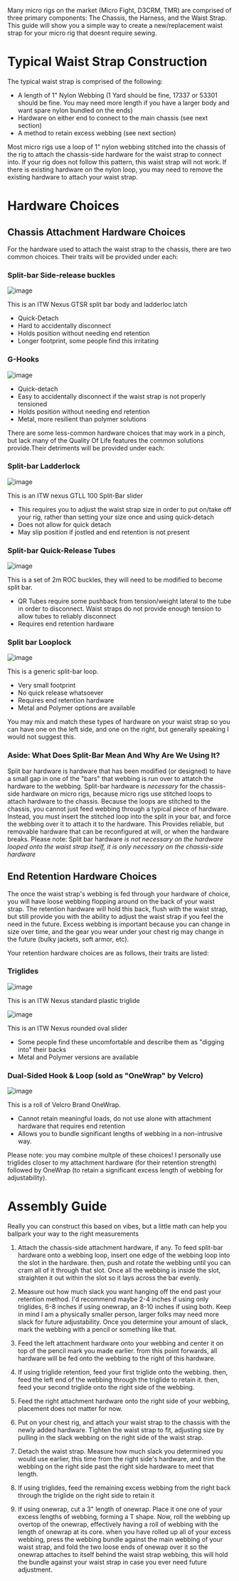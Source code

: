 Many micro rigs on the market (Micro Fight, D3CRM, TMR) are comprised of three primary components: The Chassis, the Harness, and the Waist Strap. This guide will show you a simple way to create a new/replacement waist strap for your micro rig that doesnt require sewing.

# Typical Waist Strap Construction

The typical waist strap is comprised of the following:
- A length of 1" Nylon Webbing (1 Yard should be fine, 17337 or 53301 should be fine. You may need more length if you have a larger body and want spare nylon bundled on the ends)
- Hardware on either end to connect to the main chassis (see next section)
- A method to retain excess webbing (see next section)

Most micro rigs use a loop of 1" nylon webbing stitched into the chassis of the rig to attach the chassis-side hardware for the waist strap to connect into. If your rig does not follow this pattern, this waist strap will not work. If there is existing hardware on the nylon loop, you may need to remove the existing hardware to attach your waist strap.

# Hardware Choices
## Chassis Attachment Hardware Choices

For the hardware used to attach the waist strap to the chassis, there are two common choices. Their traits will be provided under each:
### Split-bar Side-release buckles

![image](./images/sidereleasebuckle.png)

This is an ITW Nexus GTSR split bar body and ladderloc latch

- Quick-Detach
- Hard to accidentally disconnect
- Holds position without needing end retention
- Longer footprint, some people find this irritating
### G-Hooks

![image](./images/ghook.png)

- Quick-detach
- Easy to accidentally disconnect if the waist strap is not properly tensioned
- Holds position without needing end retention
- Metal, more resilient than polymer solutions

There are some less-common hardware choices that may work in a pinch, but lack many of the Quality Of Life features the common solutions provide.Their detriments will be provided under each:
### Split-bar Ladderlock 

![image](./images/ladderloc.png)

This is an ITW nexus GTLL 100 Split-Bar slider

- This requires you to adjust the waist strap size in order to put on/take off your rig, rather than setting your size once and using quick-detach
- Does not allow for quick detach
- May slip position if jostled and end retention is not present
### Split-bar Quick-Release Tubes

![image](./images/rocbuckles.jpg)

This is a set of 2m ROC buckles, they will need to be modified to become split bar.

- QR Tubes require some pushback from tension/weight lateral to the tube in order to disconnect. Waist straps do not provide enough tension to allow tubes to reliably disconnect
- Requires end retention hardware
### Split bar Looplock

![image](./images/splitbarloop.jpg)

This is a generic split-bar loop.

- Very small footprint
- No quick release whatsoever
- Requires end retention hardware
- Metal and Polymer options are available

You may mix and match these types of hardware on your waist strap so you can have one on the left side, and one on the right, but generally speaking I would not suggest this.

### Aside: What Does Split-Bar Mean And Why Are We Using It?

Split bar hardware is hardware that has been modified (or designed) to have a small gap in one of the "bars" that webbing is run over to attatch the hardware to the webbing. Split-bar hardware is *necessary* for the chassis-side hardware on micro rigs, because micro rigs use stitched loops to attach hardware to the chassis. Because the loops are stitched to the chassis, you cannot just feed webbing through a typical piece of hardware. Instead, you must insert the stitched loop into the split in your bar, and force the webbing over it to attach it to the hardware. This Provides reliable, but removable hardware that can be reconfigured at will, or when the hardware breaks. Please note: Split bar hardware *is not necessary on the hardware looped onto the waist strap itself, it is only necessary on the chassis-side hardware*

## End Retention Hardware Choices

The once the waist strap's webbing is fed through your hardware of choice, you will have loose webbing flopping around on the back of your waist strap. The retention hardware will hold this back, flush with the waist strap, but still provide you with the ability to adjust the waist strap if you feel the need in the future. Excess webbing is important because you can change in size over time, and the gear you wear under your chest rig may change in the future (bulky jackets, soft armor, etc).

Your retention hardware choices are as follows, their traits are listed:
### Triglides
![image](./images/plastictriglide.jpg)

This is an ITW Nexus standard plastic triglide

![image](./images/metaltriglide.jpg)

This is an ITW Nexus rounded oval slider

- Some people find these uncomfortable and describe them as "digging into" their backs
- Metal and Polymer versions are available
### Dual-Sided Hook & Loop (sold as "OneWrap" by Velcro)
![image](./images/onewrap.jpg)

This is a roll of Velcro Brand OneWrap.

- Cannot retain meaningful loads, do not use alone with attachment hardware that requires end retention
- Allows you to bundle significant lengths of webbing in a non-intrusive way.

Please note: you may combine multple of these choices! I personally use triglides closer to my attachment hardware (for their retention strength) followed by OneWrap (to retain a significant excess length of webbing for adjustability).

# Assembly Guide

Really you can construct this based on vibes, but a little math can help you ballpark your way to the right measurements

1. Attach the chassis-side attachment hardware, if any. To feed split-bar hardware onto a webbing loop, insert one edge of the webbing loop into the slot in the hardware. then, push and rotate the webbing until you can cram all of it through that slot. Once all the webbing is inside the slot, straighten it out within the slot so it lays across the bar evenly.

2. Measure out how much slack you want hanging off the end past your retention method. I'd recommend maybe 2-4 inches if using only triglides, 6-8 inches if using onewrap, an 8-10 inches if using both. Keep in mind I am a physically smaller person, larger folks may need more slack for future adjustability. Once you determine your amount of slack, mark the webbing with a pencil or something like that.

3. Feed the left attachment hardware onto your webbing and center it on top of the pencil mark you made earlier. from this point forwards, all hardware will be fed onto the webbing to the right of this hardware.

4. If using triglide retention, feed your first triglide onto the webbing. then, feed the left end of the webbing through the triglide to retain it. then, feed your second triglide onto the right side of the webbing.

4. Feed the right attachment hardware onto the right side of your webbing, placement does not matter for now.

5. Put on your chest rig, and attach your waist strap to the chassis with the newly added hardware. Tighten the waist strap to fit, adjusting size by pulling in the slack webbing on the right side of the waist strap.

6. Detach the waist strap. Measure how much slack you determined you would use earlier, this time from the right side's hardware, and trim the webbing on the right side past the right side hardware to meet that length. 

7. If using triglides, feed the remaining excess webbing from the right back through the triglide on the right side to retain it

8. If using onewrap, cut a 3" length of onewrap. Place it one one of your excess lengths of webbing, forming a T shape. Now, roll the webbing up overtop of the onewrap, effectively having a roll of webbing with the length of onewrap at its core. when you have rolled up all of your excess webbing, press the webbing bundle against the main webbing of your waist strap, and fold the two loose ends of onewap over it so the onewrap attaches to itself behind the waist strap webbing, this will hold the bundle against your waist strap in case you ever need future adjustment.
